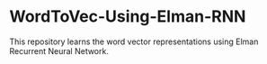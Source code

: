 # WordToVec-Using-Elman-RNN
This repository learns the word vector representations using Elman Recurrent Neural Network.
